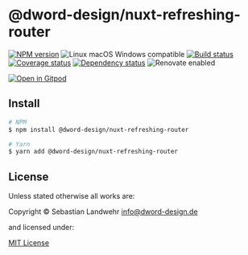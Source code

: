 <!-- TITLE/ -->
# @dword-design/nuxt-refreshing-router
<!-- /TITLE -->

<!-- BADGES/ -->
[![NPM version](https://img.shields.io/npm/v/@dword-design/nuxt-refreshing-router.svg)](https://npmjs.org/package/@dword-design/nuxt-refreshing-router)
![Linux macOS Windows compatible](https://img.shields.io/badge/os-linux%20%7C%C2%A0macos%20%7C%C2%A0windows-blue)
[![Build status](https://img.shields.io/github/workflow/status/dword-design/nuxt-refreshing-router/build)](https://github.com/dword-design/nuxt-refreshing-router/actions)
[![Coverage status](https://img.shields.io/coveralls/dword-design/nuxt-refreshing-router)](https://coveralls.io/github/dword-design/nuxt-refreshing-router)
[![Dependency status](https://img.shields.io/david/dword-design/nuxt-refreshing-router)](https://david-dm.org/dword-design/nuxt-refreshing-router)
![Renovate enabled](https://img.shields.io/badge/renovate-enabled-brightgreen)

[![Open in Gitpod](https://gitpod.io/button/open-in-gitpod.svg)](https://gitpod.io/#https://github.com/dword-design/nuxt-refreshing-router)
<!-- /BADGES -->

<!-- DESCRIPTION/ -->

<!-- /DESCRIPTION -->

<!-- INSTALL/ -->
## Install

```bash
# NPM
$ npm install @dword-design/nuxt-refreshing-router

# Yarn
$ yarn add @dword-design/nuxt-refreshing-router
```
<!-- /INSTALL -->

<!-- LICENSE/ -->
## License

Unless stated otherwise all works are:

Copyright &copy; Sebastian Landwehr <info@dword-design.de>

and licensed under:

[MIT License](https://opensource.org/licenses/MIT)
<!-- /LICENSE -->
